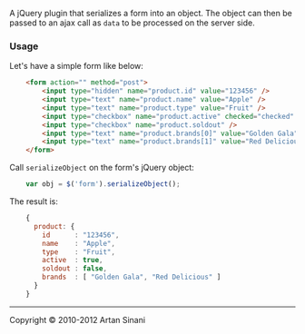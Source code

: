 A jQuery plugin that serializes a form into an object. The object can then be passed to an ajax call as `data` to be processed on the server side.

### Usage

Let's have a simple form like below:

```html
	<form action="" method="post">
		<input type="hidden" name="product.id" value="123456" />
		<input type="text" name="product.name" value="Apple" />
		<input type="text" name="product.type" value="Fruit" />
		<input type="checkbox" name="product.active" checked="checked" />
		<input type="checkbox" name="product.soldout" />
		<input type="text" name="product.brands[0]" value="Golden Gala" />
		<input type="text" name="product.brands[1]" value="Red Delicious" />
	</form>
```

Call `serializeObject` on the form's jQuery object:

```js
	var obj = $('form').serializeObject();
```

The result is:

```js
	{
	  product: {
	    id		: "123456",
	    name	: "Apple",
	    type	: "Fruit",
	    active	: true,
	    soldout	: false,
	    brands	: [ "Golden Gala", "Red Delicious" ]
	  }
	}
```

---

Copyright &copy; 2010-2012 Artan Sinani